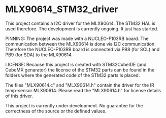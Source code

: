 # MLX90614_STM32_driver
This project contains a I2C driver for the MLX90614. The STM32 HAL is used therefore. The development is currently ongoing. It just has started.

PINNING:
The project was made with a NUCLEO-F103RB board. The communication between the MLX90614 is done via I2C communication. Therefore the NUCLEO-F103RB board is connected via PB8 (for SCL) and PB9 (for SDA) to the MLX90614.


LICENSE:
Because this project is created with STM32CubeIDE (and CubeMX genarator) the license of the STM32 parts can be found in the folders where the generated code of the STM32 parts is placed.

The files "MLX90614.c" and "MLX90614.h" contain the driver for the IR temp-sensor MLX90614. Please read the "MLX90614.h" for license details of this driver.

This project is currently under development. No guarantee for the correctness of the source or the defined values.

